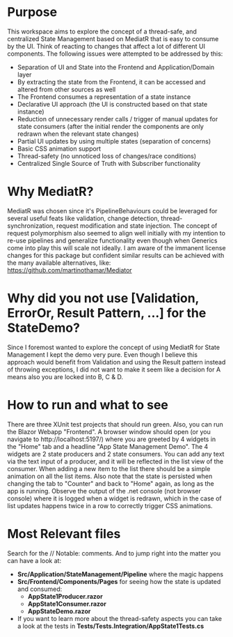 # Purpose
This workspace aims to explore the concept of a thread-safe, and centralized State Management based on MediatR that is easy to consume by the UI. Think of reacting to changes that affect a lot of different UI components.
The following issues were attempted to be addressed by this:
- Separation of UI and State into the Frontend and Application/Domain layer
- By extracting the state from the Frontend, it can be accessed and altered from other sources as well
- The Frontend consumes a representation of a state instance
- Declarative UI approach (the UI is constructed based on that state instance)
- Reduction of unnecessary render calls / trigger of manual updates for state consumers (after the initial render the components are only redrawn when the relevant state changes)
- Partial UI updates by using multiple states (separation of concerns)
- Basic CSS animation support
- Thread-safety (no unnoticed loss of changes/race conditions)
- Centralized Single Source of Truth with Subscriber functionality


# Why MediatR?
MediatR was chosen since it's PipelineBehaviours could be leveraged for several useful feats like validation, change detection, thread-synchronization, request modification and state injection. The concept of request polymorphism also seemed to align well initially with my intention to re-use pipelines and generalize functionality even though when Generics come into play this will scale not ideally.
I am aware of the immanent license changes for this package but confident similar results can be achieved with the many available alternatives, like:
https://github.com/martinothamar/Mediator

# Why did you not use [Validation, ErrorOr, Result Pattern, ...] for the StateDemo? 
Since I foremost wanted to explore the concept of using MediatR for State Management I kept the demo very pure. Even though I believe this approach would benefit from Validation and using the Result pattern instead of throwing exceptions, I did not want to make it seem like a decision for A means also you are locked into B, C & D.

# How to run and what to see
There are three XUnit test projects that should run green.
Also, you can run the Blazor Webapp "Frontend". A browser window should open (or you navigate to http://localhost:5197/)  where you are greeted by 4 widgets in the "Home" tab and a headline "App State Management Demo". The 4 widgets are 2 state producers and 2 state consumers. You can add any text via the text input of a producer, and it will be reflected in the list view of the consumer. When adding a new item to the list there should be a simple animation on all the list items. Also note that the state is persisted when changing the tab to "Counter" and back to "Home" again, as long as the app is running. Observe the output of the .net console (not browser console) where it is logged when a widget is redrawn, which in the case of list updates happens twice in a row to correctly trigger CSS animations.

# Most Relevant files
Search for the // Notable: comments.
 And to jump right into the matter you can have a look at:
 - **Src/Application/StateManagement/Pipeline** where the magic happens
 - **Src/Frontend/Components/Pages** for seeing how the state is updated and consumed:
   - **AppState1Producer.razor**
   - **AppState1Consumer.razor**
   - **AppStateDemo.razor**
 - If you want to learn more about the thread-safety aspects you can take a look at the tests in **Tests/Tests.Integration/AppState1Tests.cs**